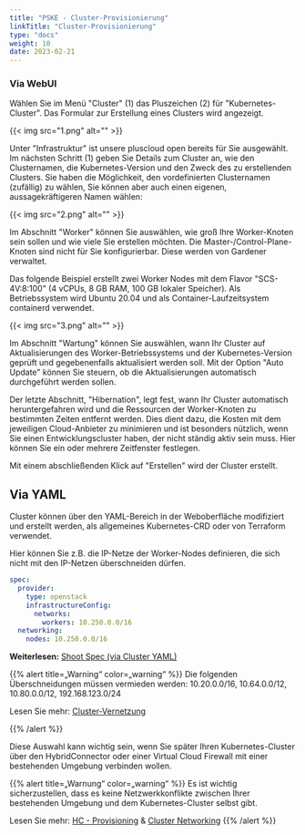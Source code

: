 ```yaml
---
title: "PSKE - Cluster-Provisionierung"
linkTitle: "Cluster-Provisionierung"
type: "docs"
weight: 10
date: 2023-02-21
---
```


### Via WebUI

Wählen Sie im Menü "Cluster" (1) das Pluszeichen (2) für "Kubernetes-Cluster". Das Formular zur Erstellung eines Clusters wird angezeigt.

{{< img src="1.png" alt="" >}}

Unter "Infrastruktur" ist unsere pluscloud open bereits für Sie ausgewählt. Im nächsten Schritt (1) geben Sie Details zum Cluster an, wie den Clusternamen, die Kubernetes-Version und den Zweck des zu erstellenden Clusters. Sie haben die Möglichkeit, den vordefinierten Clusternamen (zufällig) zu wählen, Sie können aber auch einen eigenen, aussagekräftigeren Namen wählen:

{{< img src="2.png" alt="" >}}

Im Abschnitt "Worker" können Sie auswählen, wie groß Ihre Worker-Knoten sein sollen und wie viele Sie erstellen möchten. Die Master-/Control-Plane-Knoten sind nicht für Sie konfigurierbar. Diese werden von Gardener verwaltet.

Das folgende Beispiel erstellt zwei Worker Nodes mit dem Flavor "SCS-4V:8:100" (4 vCPUs, 8 GB RAM, 100 GB lokaler Speicher). Als Betriebssystem wird Ubuntu 20.04 und als Container-Laufzeitsystem containerd verwendet.

{{< img src="3.png" alt="" >}}

Im Abschnitt "Wartung" können Sie auswählen, wann Ihr Cluster auf Aktualisierungen des Worker-Betriebssystems und der Kubernetes-Version geprüft und gegebenenfalls aktualisiert werden soll. Mit der Option "Auto Update" können Sie steuern, ob die Aktualisierungen automatisch durchgeführt werden sollen.

Der letzte Abschnitt, "Hibernation", legt fest, wann Ihr Cluster automatisch heruntergefahren wird und die Ressourcen der Worker-Knoten zu bestimmten Zeiten entfernt werden. Dies dient dazu, die Kosten mit dem jeweiligen Cloud-Anbieter zu minimieren und ist besonders nützlich, wenn Sie einen Entwicklungscluster haben, der nicht ständig aktiv sein muss. Hier können Sie ein oder mehrere Zeitfenster festlegen.

Mit einem abschließenden Klick auf "Erstellen" wird der Cluster erstellt.


## Via YAML

Cluster können über den YAML-Bereich in der Weboberfläche modifiziert und erstellt werden, als allgemeines Kubernetes-CRD oder von Terraform verwendet.

Hier können Sie z.B. die IP-Netze der Worker-Nodes definieren, die sich nicht mit den IP-Netzen überschneiden dürfen.

```yaml
spec:
  provider:
    type: openstack
    infrastructureConfig:
      networks:
        workers: 10.250.0.0/16
  networking:
    nodes: 10.250.0.0/16
```

**Weiterlesen:** [Shoot Spec (via Cluster YAML)](https://docs.plusserver.com/en/container/managed-kubernetes/documentation/clusterconfiguration/cluster-yaml/)

{{% alert title=„Warning“ color=„warning“ %}}
Die folgenden Überschneidungen müssen vermieden werden:
10.20.0.0/16, 10.64.0.0/12, 10.80.0.0/12, 192.168.123.0/24

Lesen Sie mehr:
[Cluster-Vernetzung](https://docs.plusserver.com/en/container/managed-kubernetes/documentation/clusterconfiguration/cluster-network/)

{{% /alert %}}

Diese Auswahl kann wichtig sein, wenn Sie später Ihren Kubernetes-Cluster über den HybridConnector oder einer Virtual Cloud Firewall mit einer bestehenden Umgebung verbinden wollen.

{{% alert title=„Warnung“ color=„warning“ %}}
Es ist wichtig sicherzustellen, dass es keine Netzwerkkonflikte zwischen Ihrer bestehenden Umgebung und dem Kubernetes-Cluster selbst gibt.

Lesen Sie mehr:
[HC - Provisioning](https://docs.plusserver.com/en/container/managed-kubernetes/documentation/hybridconnector/hc-provisioning/) & 
[Cluster Networking](https://docs.plusserver.com/en/container/managed-kubernetes/documentation/clusterconfiguration/cluster-network/)
{{% /alert %}}